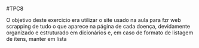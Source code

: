#TPC8

O objetivo deste exercicio era utilizar o site usado na aula para fzr web scrapping de tudo o que aparece na página de cada doença, devidamente organizado e estruturado em dicionários e, em caso de formato de listagem de itens, manter em lista